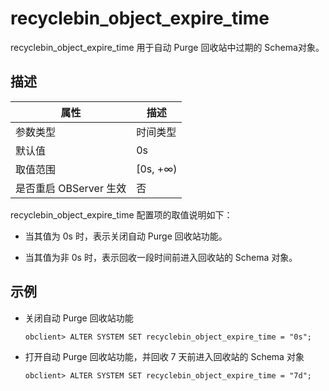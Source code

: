 recyclebin_object_expire_time 
==================================================

recyclebin_object_expire_time 用于自动 Purge 回收站中过期的 Schema对象。

描述 
-----------------------



|        属性        |    描述     |
|------------------|-----------|
| 参数类型             | 时间类型      |
| 默认值              | 0s        |
| 取值范围             | \[0s, +∞) |
| 是否重启 OBServer 生效 | 否         |



recyclebin_object_expire_time 配置项的取值说明如下：

* 当其值为 0s 时，表示关闭自动 Purge 回收站功能。

  

* 当其值为非 0s 时，表示回收一段时间前进入回收站的 Schema 对象。

  




示例 
-----------------------

* 关闭自动 Purge 回收站功能

      obclient> ALTER SYSTEM SET recyclebin_object_expire_time = "0s";

  




<!-- -->

* 打开自动 Purge 回收站功能，并回收 7 天前进入回收站的 Schema 对象

      obclient> ALTER SYSTEM SET recyclebin_object_expire_time = "7d";

  





